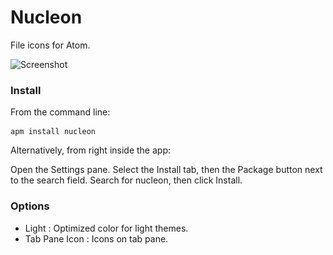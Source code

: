 # Nucleon

File icons for Atom.

<img src="https://github.com/williambout/Nucleon/blob/master/nucleon.png?raw=true" alt="Screenshot" srcset="https://github.com/williambout/Nucleon/blob/master/nucleon.png?raw=true 1x, https://github.com/williambout/Nucleon/blob/master/nucleon@2x.png?raw=true 2x">

### Install

From the command line:

    apm install nucleon
Alternatively, from right inside the app:

Open the Settings pane.
Select the Install tab, then the Package button next to the search field.
Search for nucleon, then click Install.

### Options

* Light : Optimized color for light themes.
* Tab Pane Icon : Icons on tab pane.
